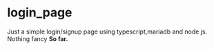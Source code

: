 # login_page
Just a simple login/signup page using typescript,mariadb and node js.
Nothing fancy <b>So far.</b>
